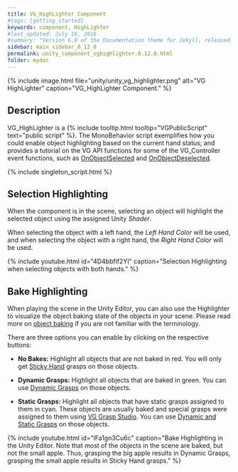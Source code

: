 ```yaml
---
title: VG_HighLighter Component
#tags: [getting_started]
keywords: component, HighLighter
#last_updated: July 16, 2016
#summary: "Version 6.0 of the Documentation theme for Jekyll, released July 4, 2016, implements relative links so you can view the files offline or on any server without configuring urls and baseurls. Additionally, you can store pages in subdirectories. Templates for alerts and images are available."
sidebar: main_sidebar_0_12_0
permalink: unity_component_vghighlighter.0.12.0.html
folder: mydoc
---
```


{% include image.html file="unity/unity_vg_highlighter.png" alt="VG HighLighter" caption="VG_HighLighter Component." %}

## Description

VG_HighLighter is a {% include tooltip.html tooltip="VGPublicScript" text="public script" %}.
The MonoBehavior script exemplifies how you could enable object highlighting based on the current hand status; 
and provides a tutorial on the VG API functions for some of the VG_Controller event functions, 
such as [OnObjectSelected](virtualgrasp_unityapi.0.12.0.html#onobjectselected) and [OnObjectDeselected](virtualgrasp_unityapi.0.12.0.html#onobjectdeselected).

{% include singleton_script.html %}

<!--{% include youtube.html id="FX4HQCO_hd8" %}-->

## Selection Highlighting

When the component is in the scene, selecting an object will highlight the selected object using the assigned Unity *Shader*.

When selecting the object with a left hand, the *Left Hand Color* will be used, and when selecting the object with a right hand, the *Right Hand Color* will be used.

{% include youtube.html id="4D4bbfif2YI" caption="Selection Highlighting when selecting objects with both hands." %}

## Bake Highlighting

When playing the scene in the Unity Editor, you can also use the Highlighter to visualize the object baking state of the objects in your scene. 
Please read more on [object baking](object_baking.0.12.0.html) if you are not familiar with the terminology.

There are three options you can enable by clicking on the respective buttons:

* **No Bakes:** Highlight all objects that are not baked in red. You will only get [Sticky Hand](grasp_interaction.0.12.0.html#grasp-interaction-type) grasps on those objects.

* **Dynamic Grasps:** Highlight all objects that are baked in green. You can use [Dynamic Grasps](grasp_interaction.0.12.0.html#grasp-synthesis-method) on those objects.

* **Static Grasps:** Highlight all objects that have static grasps assigned to them in cyan. These objects are usually baked and special grasps were assigned to them using [VG Grasp Studio](unity_component_vggraspstudio.0.12.0.html). You can use [Dynamic and Static Grasps](grasp_interaction.0.12.0.html#grasp-synthesis-method) on those objects.

{% include youtube.html id="lFa1gn3Cu6c" caption="Bake Highlighting in the Unity Editor. Note that most of the objects in the scene are baked, but not the small apple. Thus, grasping the big apple results in Dynamic Grasps, grasping the small apple results in Sticky Hand grasps." %}

